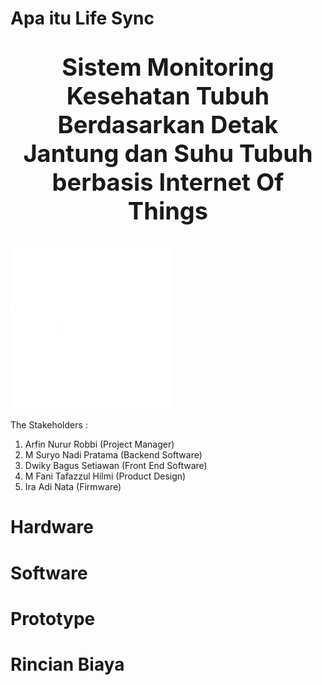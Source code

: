 # Apa itu Life Sync
<p align="center" style="font-size:38px"><strong>Sistem Monitoring Kesehatan Tubuh Berdasarkan Detak Jantung dan Suhu Tubuh berbasis Internet Of Things</strong></p>

![Devour](https://github.com/suryoknadi/life-sync/raw/main/Devour.jpg)

The Stakeholders :
  1. Arfin Nurur Robbi (Project Manager) 
  2. M Suryo Nadi Pratama (Backend Software)
  3. Dwiky Bagus Setiawan (Front End Software)
  4. M Fani Tafazzul Hilmi (Product Design)
  5. Ira Adi Nata (Firmware)

# Hardware

# Software

# Prototype

# Rincian Biaya
